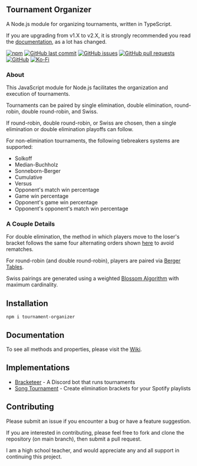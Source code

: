 ## Tournament Organizer
A Node.js module for organizing tournaments, written in TypeScript.

If you are upgrading from v1.X to v2.X, it is strongly recommended you read the [documentation](#Documentation), as a lot has changed.

[![npm](https://img.shields.io/npm/v/tournament-organizer?style=flat-square)](https://npmjs.org/package/tournament-organizer) [![GitHub last commit](https://img.shields.io/github/last-commit/slashinfty/tournament-organizer?style=flat-square)](https://github.com/slashinfty/tournament-organizer/commits/main) [![GitHub issues](https://img.shields.io/github/issues-raw/slashinfty/tournament-organizer?style=flat-square)](https://github.com/slashinfty/tournament-organizer/issues) [![GitHub pull requests](https://img.shields.io/github/issues-pr-raw/slashinfty/tournament-organizer?style=flat-square)](https://github.com/slashinfty/tournament-organizer/pulls) [![GitHub](https://img.shields.io/github/license/slashinfty/tournament-organizer?style=flat-square)](https://github.com/slashinfty/tournament-organizer/blob/main/LICENSE) [![Ko-Fi](https://img.shields.io/badge/Ko--Fi-Buy%20Me%20a%20Coffee-a87b00)](https://ko-fi.com/mattbraddock)

### About
This JavaScript module for Node.js facilitates the organization and execution of tournaments.

Tournaments can be paired by single elimination, double elimination, round-robin, double round-robin, and Swiss.

If round-robin, double round-robin, or Swiss are chosen, then a single elimination or double elimination playoffs can follow.

For non-elimination tournaments, the following tiebreakers systems are supported:
* Solkoff
* Median-Buchholz
* Sonneborn-Berger
* Cumulative
* Versus
* Opponent's match win percentage
* Game win percentage
* Opponent's game win percentage
* Opponent's opponent's match win percentage

### A Couple Details
For double elimination, the method in which players move to the loser's bracket follows the same four alternating orders shown [here](https://miro.medium.com/max/1400/1*p9OYmhVdnAAMiHo_OM4PjQ.png) to avoid rematches.

For round-robin (and double round-robin), players are paired via [Berger Tables](https://en.wikipedia.org/wiki/Round-robin_tournament#Berger_tables).

Swiss pairings are generated using a weighted [Blossom Algorithm](https://brilliant.org/wiki/blossom-algorithm/) with maximum cardinality.

## Installation
```shell
npm i tournament-organizer
```

## Documentation
To see all methods and properties, please visit the [Wiki](https://github.com/slashinfty/tournament-organizer/wiki).

## Implementations
* [Bracketeer](https://slashinfty.github.io/bracketeer) - A Discord bot that runs tournaments
* [Song Tournament](https://songtournament.netlify.app/) - Create elimination brackets for your Spotify playlists

## Contributing
Please submit an issue if you encounter a bug or have a feature suggestion.

If you are interested in contributing, please feel free to fork and clone the repository (on main branch), then submit a pull request.

I am a high school teacher, and would appreciate any and all support in continuing this project.